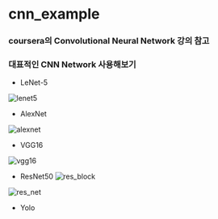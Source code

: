 # cnn_example
### coursera의 Convolutional Neural Network 강의 참고 
### 대표적인 CNN Network 사용해보기

* LeNet-5 

![lenet5](https://user-images.githubusercontent.com/84064361/119748854-cc993600-bed0-11eb-85f6-8bd17e026130.png)

* AlexNet

![alexnet](https://user-images.githubusercontent.com/84064361/119749074-492c1480-bed1-11eb-9f81-c0f61b4ea521.png)

* VGG16 

![vgg16](https://user-images.githubusercontent.com/84064361/119749183-8690a200-bed1-11eb-9618-93974e0ddbea.png)

* ResNet50
![res_block](https://user-images.githubusercontent.com/84064361/119749196-901a0a00-bed1-11eb-9999-5bd4fbe9a103.png)

![res_net](https://user-images.githubusercontent.com/84064361/119749195-901a0a00-bed1-11eb-900e-aae5ba6c503f.png)

* Yolo



